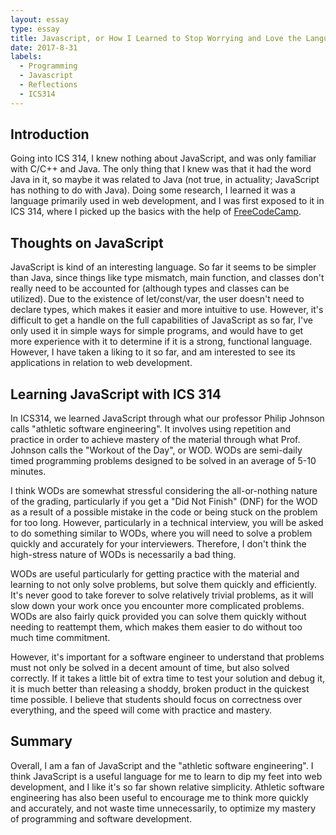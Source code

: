 ```yaml
---
layout: essay
type: essay
title: Javascript, or How I Learned to Stop Worrying and Love the Language
date: 2017-8-31
labels:
  - Programming
  - Javascript
  - Reflections
  - ICS314
---
```


## Introduction

Going into ICS 314, I knew nothing about JavaScript, and was only familiar with C/C++ and Java. The only thing that I knew was that it had the word Java in it, so maybe it was related to Java (not true, in actuality; JavaScript has nothing to do with Java). Doing some research, I learned it was a language primarily used in web development, and I was first exposed to it in ICS 314, where I picked up the basics with the help of [FreeCodeCamp](https://www.freecodecamp.org/).

## Thoughts on JavaScript

JavaScript is kind of an interesting language. So far it seems to be simpler than Java, since things like type mismatch, main function, and classes don't really need to be accounted for (although types and classes can be utilized). Due to the existence of let/const/var, the user doesn't need to declare types, which makes it easier and more intuitive to use. However, it's difficult to get a handle on the full capabilities of JavaScript as so far, I've only used it in simple ways for simple programs, and would have to get more experience with it to determine if it is a strong, functional language. However, I have taken a liking to it so far, and am interested to see its applications in relation to web development.

## Learning JavaScript with ICS 314

In ICS314, we learned JavaScript through what our professor Philip Johnson calls "athletic software engineering". It involves using repetition and practice in order to achieve mastery of the material through what Prof. Johnson calls the "Workout of the Day",  or WOD. WODs are semi-daily timed programming problems designed to be solved in an average of 5-10 minutes. 

I think WODs are somewhat stressful considering the all-or-nothing nature of the grading, particularly if you get a "Did Not Finish" (DNF) for the WOD as a result of a possible mistake in the code or being stuck on the problem for too long. However, particularly in a technical interview, you will be asked to do something similar to WODs, where you will need to solve a problem quickly and accurately for your interviewers. Therefore, I don't think the high-stress nature of WODs is necessarily a bad thing.

WODs are useful particularly for getting practice with the material and learning to not only solve problems, but solve them quickly and efficiently. It's never good to take forever to solve relatively trivial problems, as it will slow down your work once you encounter more complicated problems. WODs are also fairly quick provided you can solve them quickly without needing to reattempt them, which makes them easier to do without too much time commitment.

However, it's important for a software engineer to understand that problems must not only be solved in a decent amount of time, but also solved correctly. If it takes a little bit of extra time to test your solution and debug it, it is much better than releasing a shoddy, broken product in the quickest time possible. I believe that students should focus on correctness over everything, and the speed will come with practice and mastery.

## Summary

Overall, I am a fan of JavaScript and the "athletic software engineering". I think JavaScript is a useful language for me to learn to dip my feet into web development, and I like it's so far shown relative simplicity. Athletic software engineering has also been useful to encourage me to think more quickly and accurately, and not waste time unnecessarily, to optimize my mastery of programming and software development.
